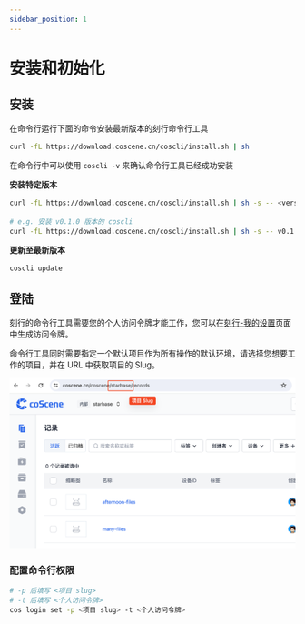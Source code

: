 ```yaml
---
sidebar_position: 1
---
```


# 安装和初始化

## 安装

在命令行运行下面的命令安装最新版本的刻行命令行工具

```Bash
curl -fL https://download.coscene.cn/coscli/install.sh | sh
```

在命令行中可以使用 `coscli -v` 来确认命令行工具已经成功安装

**安装特定版本**

```Bash
curl -fL https://download.coscene.cn/coscli/install.sh | sh -s -- <version-name>

# e.g. 安装 v0.1.0 版本的 coscli
curl -fL https://download.coscene.cn/coscli/install.sh | sh -s -- v0.1.0
```

**更新至最新版本**

```Bash
coscli update
```

## 登陆

刻行的命令行工具需要您的个人访问令牌才能工作，您可以在[刻行-我的设置](https://coscene.cn/profile?section=security)页面中生成访问令牌。

命令行工具同时需要指定一个默认项目作为所有操作的默认环境，请选择您想要工作的项目，并在 URL 中获取项目的 Slug。

![project-slug-url](./img/project-slug-url.png)

### 配置命令行权限

```Bash
# -p 后填写 <项目 slug>
# -t 后填写 <个人访问令牌>
cos login set -p <项目 slug> -t <个人访问令牌>
```
